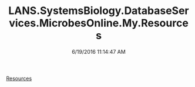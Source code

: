﻿---
title: LANS.SystemsBiology.DatabaseServices.MicrobesOnline.My.Resources
date: 6/19/2016 11:14:47 AM
---

[Resources](T-LANS.SystemsBiology.DatabaseServices.MicrobesOnline.My.Resources.Resources.html)
